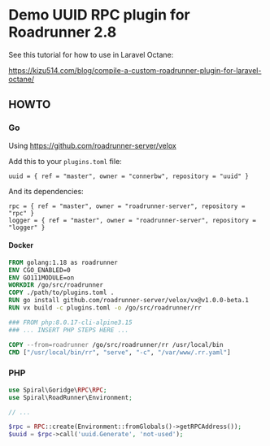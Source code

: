 # Demo UUID RPC plugin for Roadrunner 2.8

See this tutorial for how to use in Laravel Octane:

https://kizu514.com/blog/compile-a-custom-roadrunner-plugin-for-laravel-octane/

## HOWTO

### Go

Using https://github.com/roadrunner-server/velox

Add this to your `plugins.toml` file:

```
uuid = { ref = "master", owner = "connerbw", repository = "uuid" }
```

And its dependencies:

```
rpc = { ref = "master", owner = "roadrunner-server", repository = "rpc" }
logger = { ref = "master", owner = "roadrunner-server", repository = "logger" }
```

#### Docker

```Dockerfile
FROM golang:1.18 as roadrunner
ENV CGO_ENABLED=0
ENV GO111MODULE=on
WORKDIR /go/src/roadrunner
COPY ./path/to/plugins.toml .
RUN go install github.com/roadrunner-server/velox/vx@v1.0.0-beta.1
RUN vx build -c plugins.toml -o /go/src/roadrunner/rr

### FROM php:8.0.17-cli-alpine3.15
### ... INSERT PHP STEPS HERE ...

COPY --from=roadrunner /go/src/roadrunner/rr /usr/local/bin
CMD ["/usr/local/bin/rr", "serve", "-c", "/var/www/.rr.yaml"]
```

### PHP


```php
use Spiral\Goridge\RPC\RPC;
use Spiral\RoadRunner\Environment;

// ...

$rpc = RPC::create(Environment::fromGlobals()->getRPCAddress());
$uuid = $rpc->call('uuid.Generate', 'not-used');
```



